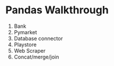 # Pandas Walkthrough

1. Bank
2. Pymarket
3. Database connector
4. Playstore
5. Web Scraper
6. Concat/merge/join
